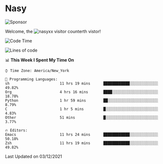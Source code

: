 # Nasy

<!--
<p align="center">
<img height="200" src="https://github-readme-stats.vercel.app/api?username=nasyxx&count_private=true&show_icons=true&theme=dracula&include_all_commits=true"/>
<img height="200" src="https://github-readme-stats.vercel.app/api/top-langs/?username=nasyxx&theme=dracula&hide=html,jupyter+notebook&count_private=true&show_icons=true"/>
</p>

  
----------------
-->

![Sponsor](https://img.shields.io/static/v1.svg?label=Sponsor&message=%E2%9D%A4&logo=GitHub&style=flat&color=pink)
 
Welcome, the ![nasyxx visitor counter](https://count.getloli.com/get/@nasyxx?theme=rule34)th vistor!
 
<!--START_SECTION:waka-->
![Code Time](http://img.shields.io/badge/Code%20Time-1%2C514%20hrs%2029%20mins-blue)

![Lines of code](https://img.shields.io/badge/From%20Hello%20World%20I%27ve%20Written-5%20Million%20lines%20of%20code-blue)

📊 **This Week I Spent My Time On** 

```text
⌚︎ Time Zone: America/New_York

💬 Programming Languages: 
sh                       11 hrs 19 mins      ████████████░░░░░░░░░░░░░   49.82% 
Org                      4 hrs 16 mins       ████░░░░░░░░░░░░░░░░░░░░░   18.78% 
Python                   1 hr 59 mins        ██░░░░░░░░░░░░░░░░░░░░░░░   8.79% 
C                        1 hr 5 mins         █░░░░░░░░░░░░░░░░░░░░░░░░   4.83% 
Other                    51 mins             █░░░░░░░░░░░░░░░░░░░░░░░░   3.77%

🔥 Editors: 
Emacs                    11 hrs 24 mins      ████████████░░░░░░░░░░░░░   50.18% 
Zsh                      11 hrs 19 mins      ████████████░░░░░░░░░░░░░   49.82%

```


 Last Updated on 03/12/2021
<!--END_SECTION:waka-->

<!-- ![visitors](https://visitor-badge.laobi.icu/badge?page_id=nasyxx.nasyxx) -->

